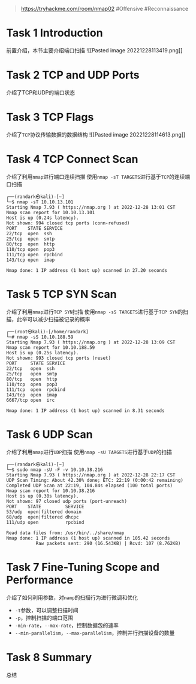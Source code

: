 > https://tryhackme.com/room/nmap02
> #Offensive #Reconnaissance 

# Task 1 Introduction

前置介绍，本节主要介绍端口扫描
![[Pasted image 20221228113419.png]]

# Task 2 TCP and UDP Ports

介绍了TCP和UDP的端口状态

# Task 3 TCP Flags

介绍了`TCP`协议传输数据的数据结构
![[Pasted image 20221228114613.png]]

# Task 4 TCP Connect Scan

介绍了利用`nmap`进行端口连续扫描
使用`nmap -sT TARGETS`进行基于`TCP`的连续端口扫描
```shell
┌──(randark㉿kali)-[~]
└─$ nmap -sT 10.10.13.101
Starting Nmap 7.93 ( https://nmap.org ) at 2022-12-28 13:01 CST
Nmap scan report for 10.10.13.101
Host is up (0.24s latency).
Not shown: 994 closed tcp ports (conn-refused)
PORT    STATE SERVICE
22/tcp  open  ssh
25/tcp  open  smtp
80/tcp  open  http
110/tcp open  pop3
111/tcp open  rpcbind
143/tcp open  imap

Nmap done: 1 IP address (1 host up) scanned in 27.20 seconds
```

# Task 5 TCP SYN Scan

介绍了利用`nmap`进行`TCP SYN`扫描
使用`nmap -sS TARGETS`进行基于`TCP SYN`的扫描，此举可以减少扫描被记录的概率
```shell
┌──(root㉿kali)-[/home/randark]
└─# nmap -sS 10.10.188.59
Starting Nmap 7.93 ( https://nmap.org ) at 2022-12-28 13:09 CST
Nmap scan report for 10.10.188.59
Host is up (0.25s latency).
Not shown: 993 closed tcp ports (reset)
PORT     STATE SERVICE
22/tcp   open  ssh
25/tcp   open  smtp
80/tcp   open  http
110/tcp  open  pop3
111/tcp  open  rpcbind
143/tcp  open  imap
6667/tcp open  irc

Nmap done: 1 IP address (1 host up) scanned in 8.31 seconds
```

# Task 6 UDP Scan

介绍了利用`nmap`进行`UDP`扫描
使用`nmap -sU TARGETS`进行基于`UDP`的扫描
```shell
┌──(randark㉿kali)-[~]
└─$ sudo nmap -sU -F -v 10.10.38.216
Starting Nmap 7.93 ( https://nmap.org ) at 2022-12-28 22:17 CST
UDP Scan Timing: About 42.30% done; ETC: 22:19 (0:00:42 remaining)
Completed UDP Scan at 22:19, 104.84s elapsed (100 total ports)
Nmap scan report for 10.10.38.216
Host is up (0.30s latency).
Not shown: 97 closed udp ports (port-unreach)
PORT    STATE         SERVICE
53/udp  open|filtered domain
68/udp  open|filtered dhcpc
111/udp open          rpcbind

Read data files from: /usr/bin/../share/nmap
Nmap done: 1 IP address (1 host up) scanned in 105.42 seconds
           Raw packets sent: 290 (16.543KB) | Rcvd: 107 (8.762KB)
```

# Task 7 Fine-Tuning Scope and Performance

介绍了如何利用参数，对`namp`的扫描行为进行微调和优化
- `-T`参数，可以调整扫描时间
- `-p`，控制扫描的端口范围
- `-min-rate`，`--max-rate`，控制数据包的速率
- `--min-parallelism`，`--max-parallelism`，控制并行扫描设备的数量

# Task 8 Summary

总结